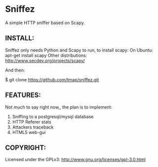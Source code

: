 Sniffez
=======

A simple HTTP sniffer based on Scapy.


INSTALL:
----------

Sniffez only needs Python and Scapy to run, to install scapy:
On Ubuntu: apt-get install scapy
Other distributions: http://www.secdev.org/projects/scapy/

And then:

$ git clone https://github.com/tmap/sniffez.git



FEATURES:
-----------

Not much to say right now,, the plan is to implement:
  
  1. Sniffing to a postgresql/mysql database
  2. HTTP Referer stats
  3. Attackers traceback
  4. HTML5 web-gui
  
	

COPYRIGHT:
-----------

Licensed under the GPLv3: http://www.gnu.org/licenses/gpl-3.0.html
